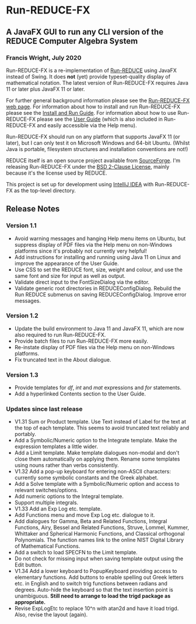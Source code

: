 # Run-REDUCE-FX

## A JavaFX GUI to run any CLI version of the REDUCE Computer Algebra System

### Francis Wright, July 2020

Run-REDUCE-FX is a re-implementation of
[Run-REDUCE](https://fjwright.github.io/Run-REDUCE/) using JavaFX
instead of Swing.  It does **not** (yet) provide typeset-quality
display of mathematical notation.  The latest version of Run-REDUCE-FX
requires Java 11 or later plus JavaFX 11 or later.

For further general background information please see the
[Run-REDUCE-FX web page](https://fjwright.github.io/Run-REDUCE-FX/).
For information about how to install and run Run-REDUCE-FX please see
the [Install and Run
Guide](https://fjwright.github.io/Run-REDUCE-FX/InstallAndRun.html).
For information about how to use Run-REDUCE-FX please see the [User
Guide](https://fjwright.github.io/Run-REDUCE-FX/UserGuide.html) (which
is also included in Run-REDUCE-FX and easily accessible via the Help
menu).

Run-REDUCE-FX should run on any platform that supports JavaFX 11 (or
later), but I can only test it on Microsoft Windows and 64-bit Ubuntu.
(Whilst Java is portable, filesystem structures and installation
conventions are not!)

REDUCE itself is an open source project available from
[SourceForge](https://sourceforge.net/projects/reduce-algebra/).  I'm
releasing Run-REDUCE-FX under the [BSD 2-Clause License](LICENSE),
mainly because it's the license used by REDUCE.

This project is set up for development using [IntelliJ
IDEA](https://www.jetbrains.com/idea/) with Run-REDUCE-FX as the
top-level directory.

## Release Notes

### Version 1.1

* Avoid warning messages and hanging Help menu items on Ubuntu, but
  suppress display of PDF files via the Help menu on non-Windows
  platforms since it's probably not currently very helpful!
* Add instructions for installing and running using Java 11 on Linux
  and improve the appearance of the User Guide.
* Use CSS to set the REDUCE font, size, weight and colour, and use the
  same font and size for input as well as output.
* Validate direct input to the FontSizeDialog via the editor.
* Validate generic root directories in REDUCEConfigDialog.  Rebuild
  the Run REDUCE submenus on saving REDUCEConfigDialog.  Improve error
  messages.

### Version 1.2

* Update the build environment to Java 11 and JavaFX 11, which are now
  also required to run Run-REDUCE-FX.
* Provide batch files to run Run-REDUCE-FX more easily.
* Re-instate display of PDF files via the Help menu on non-Windows
  platforms.
* Fix truncated text in the About dialogue.

### Version 1.3

* Provide templates for *df*, *int* and *mat* expressions and *for*
  statements.
* Add a hyperlinked Contents section to the User Guide.

### Updates since last release

* V1.31 Sum or Product template. Use Text instead of Label for the
  text at the top of each template. This seems to avoid truncated text
  reliably and portably.
* Add a Symbolic/Numeric option to the Integrate template. Make the
  expression templates a little wider.
* Add a Limit template. Make template dialogues non-modal and don't
  close them automatically on applying them.  Rename some templates
  using nouns rather than verbs consistently.
* V1.32 Add a pop-up keyboard for entering non-ASCII characters:
  currently some symbolic constants and the Greek alphabet.
* Add a Solve template with a Symbolic/Numeric option and access to
  relevant switches/options.
* Add numeric options to the Integral template.
* Support multiple integrals.
* V1.33 Add an Exp Log etc. template.
* Add Functions menu and move Exp Log etc. dialogue to it.
* Add dialogues for Gamma, Beta and Related Functions, Integral
  Functions, Airy, Bessel and Related Functions, Struve, Lommel,
  Kummer, Whittaker and Spherical Harmonic Functions, and Classical
  orthogonal Polynomials.  The function names link to the online NIST
  Digital Library of Mathematical Functions.
* Add a switch to load SPECFN to the Limit template.
* Do not check for missing input when saving template output using the
  Edit button.
* V1.34 Add a lower keyboard to PopupKeyboard providing access to
  elementary functions.  Add buttons to enable spelling out Greek
  letters etc. in English and to switch trig functions between radians
  and degrees.  Auto-hide the keyboard so that the text insertion
  point is unambiguous.  **Still need to arrange to load the trigd
  package as appropriate.**
* Revise ExpLogEtc to replace 10^n with atan2d and have it load
  trigd.  Also, revise the layout (again).
